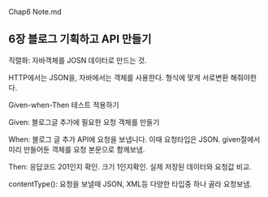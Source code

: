 Chap6 Note.md


## 6장 블로그 기획하고 API 만들기


직렬화: 자바객체를 JOSN 데이터로 만드는 것.

HTTP에서는 JSON을, 자바에서는 객체를 사용한다. 형식에 맞게 서로변환 해줘야한다.


Given-when-Then 테스트 적용하기

Given: 블로그글 추가에 필요한 요청 객체를 만들기

When: 블로그 글 추가 API에 요청을 보냅니다. 이때 요청타입은 JSON. given절에서 미리 만들어둔 객체를 요청 본문으로 함께보냄.

Then: 응답코드 201인지 확인. 크기 1인지확인. 실제 저장된 데이터와 요청값 비교.


contentType(): 요청을 보낼때 JSON, XML등 다양한 타입중 하나 골라 요청보냄.


